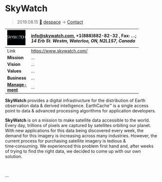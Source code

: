 # SkyWatch
> 2019.08.15 [🚀](../index/index.md) [despace](index.md) → [Contact](contact.md)

|[![](f/contact/s/skywatch_logo1_thumb.png)](f/contact/s/skywatch_logo1.png)|<info@skywatch.com>, +1(888)882-82-32 , Fax: …;<br> *14 Erb St. Westm, Waterloo, ON, N2L1S7, Canada*|
|:--|:--|
|Link|<https://www.skywatch.com/>|
|**Mission**|…|
|**Vision**|…|
|**Values**|…|
|**Business**|…|
|**[Manage-<br>ment](mgmt.md)**|…|

**SkyWatch** provides a digital infrastructure for the distribution of Earth observation data & derived intelligence. EarthCache™ is a single access point to data & advanced processing algorithms for application developers.

**SkyWatch** is on a mission to make satellite data accessible to the world. Every day, trillions of pixels are captured by satellites orbiting our planet. With new applications for this data being discovered every week, the demand for this imagery is increasing across many industries. However, the current process for purchasing satellite imagery is tedious & time‑consuming. We experienced this problem first hand and, after weeks of trying to find the right data, we decided to come up with our own solution.


<p style="page-break-after:always"> </p>

…

